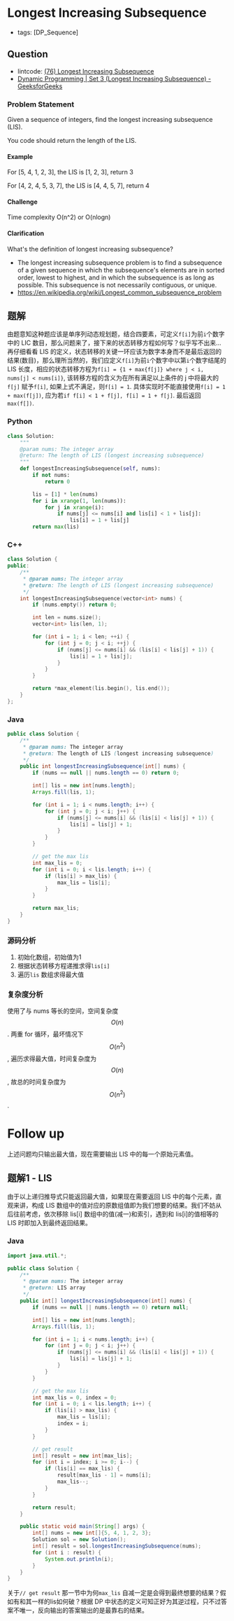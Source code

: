 # Longest Increasing Subsequence

- tags: [DP_Sequence]

## Question

- lintcode: [(76) Longest Increasing Subsequence](http://www.lintcode.com/en/problem/longest-increasing-subsequence/)
- [Dynamic Programming | Set 3 (Longest Increasing Subsequence) - GeeksforGeeks](http://www.geeksforgeeks.org/dynamic-programming-set-3-longest-increasing-subsequence/)

### Problem Statement

Given a sequence of integers, find the longest increasing subsequence (LIS).

You code should return the length of the LIS.

#### Example

For [5, 4, 1, 2, 3], the LIS is [1, 2, 3], return 3

For [4, 2, 4, 5, 3, 7], the LIS is [4, 4, 5, 7], return 4

#### Challenge

Time complexity O(n^2) or O(nlogn)

#### Clarification

What's the definition of longest increasing subsequence?

* The longest increasing subsequence problem is to find a subsequence of a given sequence in which the subsequence's elements are in sorted order, lowest to highest, and in which the subsequence is as long as possible. This subsequence is not necessarily contiguous, or unique. 
* https://en.wikipedia.org/wiki/Longest_common_subsequence_problem


## 题解

由题意知这种题应该是单序列动态规划题，结合四要素，可定义`f[i]`为前`i`个数字中的 LIC 数目，那么问题来了，接下来的状态转移方程如何写？似乎写不出来... 再仔细看看 LIS 的定义，状态转移的关键一环应该为数字本身而不是最后返回的结果(数目)，那么理所当然的，我们应定义`f[i]`为前`i`个数字中以第`i`个数字结尾的 LIS 长度，相应的状态转移方程为`f[i] = {1 + max{f[j]} where j < i, nums[j] < nums[i]}`, 该转移方程的含义为在所有满足以上条件的 j 中将最大的`f[j]` 赋予`f[i]`, 如果上式不满足，则`f[i] = 1`. 具体实现时不能直接使用`f[i] = 1 + max(f[j])`, 应为若`if f[i] < 1 + f[j], f[i] = 1 + f[j]`. 最后返回 `max(f[])`.

### Python

```python
class Solution:
    """
    @param nums: The integer array
    @return: The length of LIS (longest increasing subsequence)
    """
    def longestIncreasingSubsequence(self, nums):
        if not nums:
            return 0

        lis = [1] * len(nums)
        for i in xrange(1, len(nums)):
            for j in xrange(i):
                if nums[j] <= nums[i] and lis[i] < 1 + lis[j]:
                    lis[i] = 1 + lis[j]
        return max(lis)
```

### C++

```c++
class Solution {
public:
    /**
     * @param nums: The integer array
     * @return: The length of LIS (longest increasing subsequence)
     */
    int longestIncreasingSubsequence(vector<int> nums) {
        if (nums.empty()) return 0;

        int len = nums.size();
        vector<int> lis(len, 1);

        for (int i = 1; i < len; ++i) {
            for (int j = 0; j < i; ++j) {
                if (nums[j] <= nums[i] && (lis[i] < lis[j] + 1)) {
                    lis[i] = 1 + lis[j];
                }
            }
        }

        return *max_element(lis.begin(), lis.end());
    }
};
```

### Java

```java
public class Solution {
    /**
     * @param nums: The integer array
     * @return: The length of LIS (longest increasing subsequence)
     */
    public int longestIncreasingSubsequence(int[] nums) {
        if (nums == null || nums.length == 0) return 0;

        int[] lis = new int[nums.length];
        Arrays.fill(lis, 1);

        for (int i = 1; i < nums.length; i++) {
            for (int j = 0; j < i; j++) {
                if (nums[j] <= nums[i] && (lis[i] < lis[j] + 1)) {
                    lis[i] = lis[j] + 1;
                }
            }
        }

        // get the max lis
        int max_lis = 0;
        for (int i = 0; i < lis.length; i++) {
            if (lis[i] > max_lis) {
                max_lis = lis[i];
            }
        }

        return max_lis;
    }
}
```

### 源码分析

1. 初始化数组，初始值为1
2. 根据状态转移方程递推求得`lis[i]`
3. 遍历`lis` 数组求得最大值

### 复杂度分析

使用了与 nums 等长的空间，空间复杂度 $$O(n)$$. 两重 for 循环，最坏情况下 $$O(n^2)$$, 遍历求得最大值，时间复杂度为 $$O(n)$$, 故总的时间复杂度为 $$O(n^2)$$.

# Follow up

上述问题均只输出最大值，现在需要输出 LIS 中的每一个原始元素值。

## 题解1 - LIS

由于以上递归推导式只能返回最大值，如果现在需要返回 LIS 中的每个元素，直观来讲，构成 LIS 数组中的值对应的原数组值即为我们想要的结果。我们不妨从后往前考虑，依次移除 lis[i] 数组中的值(减一)和索引，遇到和 lis[i]的值相等的 LIS 时即加入到最终返回结果。

### Java

```java
import java.util.*;

public class Solution {
    /**
     * @param nums: The integer array
     * @return: LIS array
     */
    public int[] longestIncreasingSubsequence(int[] nums) {
        if (nums == null || nums.length == 0) return null;

        int[] lis = new int[nums.length];
        Arrays.fill(lis, 1);

        for (int i = 1; i < nums.length; i++) {
            for (int j = 0; j < i; j++) {
                if (nums[j] <= nums[i] && (lis[i] < lis[j] + 1)) {
                    lis[i] = lis[j] + 1;
                }
            }
        }

        // get the max lis
        int max_lis = 0, index = 0;
        for (int i = 0; i < lis.length; i++) {
            if (lis[i] > max_lis) {
                max_lis = lis[i];
                index = i;
            }
        }

        // get result
        int[] result = new int[max_lis];
        for (int i = index; i >= 0; i--) {
            if (lis[i] == max_lis) {
                result[max_lis - 1] = nums[i];
                max_lis--;
            }
        }

        return result;
    }

    public static void main(String[] args) {
        int[] nums = new int[]{5, 4, 1, 2, 3};
        Solution sol = new Solution();
        int[] result = sol.longestIncreasingSubsequence(nums);
        for (int i : result) {
            System.out.println(i);
        }
    }
}
```

关于`// get result` 那一节中为何`max_lis` 自减一定是会得到最终想要的结果？假如有和其一样的lis如何破？根据 DP 中状态的定义可知正好为其逆过程，只不过答案不唯一，反向输出的答案输出的是最靠右的结果。
